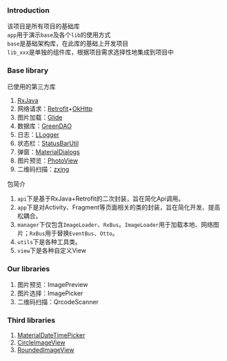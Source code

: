 ### Introduction
该项目是所有项目的基础库<br/>
`app`用于演示`base`及各个`lib`的使用方式<br/>
`base`是基础架构库，在此库的基础上开发项目<br/>
`lib_xxx`是单独的组件库，根据项目需求选择性地集成到项目中<br/>

### Base library
已使用的第三方库
1. [RxJava](https://github.com/ReactiveX/RxJava)
2. 网络请求：[Retrofit](https://github.com/square/retrofit)+[OkHttp](https://github.com/square/okhttp)
3. 图片加载：[Glide](https://github.com/bumptech/glide)
4. 数据库：[GreenDAO](https://github.com/greenrobot/greenDAO)
5. 日志：[LLogger](https://github.com/wxcchdStar/LLogger)
6. 状态栏：[StatusBarUtil](https://github.com/laobie/StatusBarUtil)
7. 弹窗：[MaterialDialogs](https://github.com/afollestad/material-dialogs)
8. 图片预览：[PhotoView](https://github.com/chrisbanes/PhotoView)
9. 二维码扫描：[zxing](https://github.com/zxing/zxing)

包简介
1. `api`下是基于RxJava+Retrofit的二次封装，旨在简化Api调用。
2. `app`下是对Activity、Fragment等页面相关的类的封装，旨在简化开发、提高松耦合。
3. `manager`下仅包含`ImageLoader`、`RxBus`。`ImageLoader`用于加载本地、网络图片；`RxBus`用于替换`EventBus`、`Otto`。
4. `utils`下是各种工具类。
5. `view`下是各种自定义View

### Our libraries
1. 图片预览：ImagePreview
2. 图片选择：ImagePicker
3. 二维码扫描：QrcodeScanner

### Third libraries
1. [MaterialDateTimePicker](https://github.com/wdullaer/MaterialDateTimePicker)
2. [CircleImageView](https://github.com/hdodenhof/CircleImageView)
3. [RoundedImageView](https://github.com/vinc3m1/RoundedImageView)